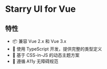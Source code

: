 # Starry UI for Vue

## 特性

- 📦 兼容 Vue 2.x 和 Vue 3.x
- 🎯 使用 TypeScript 开发，提供完整的类型定义
- 🎨 基于 CSS-in-JS 的动态主题方案
- 🔎 遵循 A11y 无障碍规范
